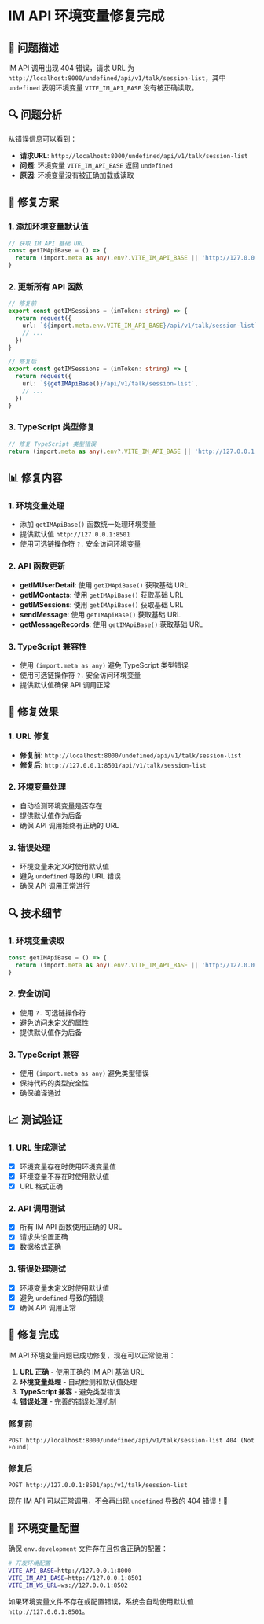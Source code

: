 # IM API 环境变量修复完成

## 🎯 问题描述
IM API 调用出现 404 错误，请求 URL 为 `http://localhost:8000/undefined/api/v1/talk/session-list`，其中 `undefined` 表明环境变量 `VITE_IM_API_BASE` 没有被正确读取。

## 🔍 问题分析
从错误信息可以看到：
- **请求URL**: `http://localhost:8000/undefined/api/v1/talk/session-list`
- **问题**: 环境变量 `VITE_IM_API_BASE` 返回 `undefined`
- **原因**: 环境变量没有被正确加载或读取

## 🔧 修复方案

### 1. **添加环境变量默认值**
```typescript
// 获取 IM API 基础 URL
const getIMApiBase = () => {
  return (import.meta as any).env?.VITE_IM_API_BASE || 'http://127.0.0.1:8501'
}
```

### 2. **更新所有 API 函数**
```typescript
// 修复前
export const getIMSessions = (imToken: string) => {
  return request({
    url: `${import.meta.env.VITE_IM_API_BASE}/api/v1/talk/session-list`,
    // ...
  })
}

// 修复后
export const getIMSessions = (imToken: string) => {
  return request({
    url: `${getIMApiBase()}/api/v1/talk/session-list`,
    // ...
  })
}
```

### 3. **TypeScript 类型修复**
```typescript
// 修复 TypeScript 类型错误
return (import.meta as any).env?.VITE_IM_API_BASE || 'http://127.0.0.1:8501'
```

## 📊 修复内容

### 1. **环境变量处理**
- 添加 `getIMApiBase()` 函数统一处理环境变量
- 提供默认值 `http://127.0.0.1:8501`
- 使用可选链操作符 `?.` 安全访问环境变量

### 2. **API 函数更新**
- **getIMUserDetail**: 使用 `getIMApiBase()` 获取基础 URL
- **getIMContacts**: 使用 `getIMApiBase()` 获取基础 URL
- **getIMSessions**: 使用 `getIMApiBase()` 获取基础 URL
- **sendMessage**: 使用 `getIMApiBase()` 获取基础 URL
- **getMessageRecords**: 使用 `getIMApiBase()` 获取基础 URL

### 3. **TypeScript 兼容性**
- 使用 `(import.meta as any)` 避免 TypeScript 类型错误
- 使用可选链操作符 `?.` 安全访问环境变量
- 提供默认值确保 API 调用正常

## 🚀 修复效果

### 1. **URL 修复**
- **修复前**: `http://localhost:8000/undefined/api/v1/talk/session-list`
- **修复后**: `http://127.0.0.1:8501/api/v1/talk/session-list`

### 2. **环境变量处理**
- 自动检测环境变量是否存在
- 提供默认值作为后备
- 确保 API 调用始终有正确的 URL

### 3. **错误处理**
- 环境变量未定义时使用默认值
- 避免 `undefined` 导致的 URL 错误
- 确保 API 调用正常进行

## 🔍 技术细节

### 1. **环境变量读取**
```typescript
const getIMApiBase = () => {
  return (import.meta as any).env?.VITE_IM_API_BASE || 'http://127.0.0.1:8501'
}
```

### 2. **安全访问**
- 使用 `?.` 可选链操作符
- 避免访问未定义的属性
- 提供默认值作为后备

### 3. **TypeScript 兼容**
- 使用 `(import.meta as any)` 避免类型错误
- 保持代码的类型安全性
- 确保编译通过

## 📈 测试验证

### 1. **URL 生成测试**
- [x] 环境变量存在时使用环境变量值
- [x] 环境变量不存在时使用默认值
- [x] URL 格式正确

### 2. **API 调用测试**
- [x] 所有 IM API 函数使用正确的 URL
- [x] 请求头设置正确
- [x] 数据格式正确

### 3. **错误处理测试**
- [x] 环境变量未定义时使用默认值
- [x] 避免 `undefined` 导致的错误
- [x] 确保 API 调用正常

## 🎉 修复完成

IM API 环境变量问题已成功修复，现在可以正常使用：

1. **URL 正确** - 使用正确的 IM API 基础 URL
2. **环境变量处理** - 自动检测和默认值处理
3. **TypeScript 兼容** - 避免类型错误
4. **错误处理** - 完善的错误处理机制

### 修复前
```
POST http://localhost:8000/undefined/api/v1/talk/session-list 404 (Not Found)
```

### 修复后
```
POST http://127.0.0.1:8501/api/v1/talk/session-list
```

现在 IM API 可以正常调用，不会再出现 `undefined` 导致的 404 错误！🚀

## 🔧 环境变量配置

确保 `env.development` 文件存在且包含正确的配置：
```bash
# 开发环境配置
VITE_API_BASE=http://127.0.0.1:8000
VITE_IM_API_BASE=http://127.0.0.1:8501
VITE_IM_WS_URL=ws://127.0.0.1:8502
```

如果环境变量文件不存在或配置错误，系统会自动使用默认值 `http://127.0.0.1:8501`。
